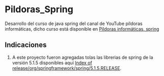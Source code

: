 # Pildoras_Spring
Desarrollo del curso de java spring del canal de YouTube píldoras informáticas, dicho curso está disponible en [Pildoras informáticas, spring](https://www.youtube.com/playlist?list=PLU8oAlHdN5Blq85GIxtKjIXdfHPksV_Hm)

## Indicaciones

1. A este proyecto fueron agregadas tolas las librerias de spring de la versión 5.1.5 disponibles aquí [Index of release/org/springframework/spring/5.1.5.RELEASE](https://repo.spring.io/release/org/springframework/spring/5.1.5.RELEASE/).
